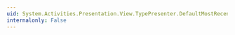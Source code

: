 ```yaml
---
uid: System.Activities.Presentation.View.TypePresenter.DefaultMostRecentlyUsedTypes
internalonly: False
---
```

